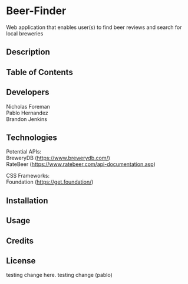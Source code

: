 # Beer-Finder

Web application that enables user(s) to find beer reviews and search for local breweries

## Description

## Table of Contents

## Developers

Nicholas Foreman\
 Pablo Hernandez\
 Brandon Jenkins

## Technologies

Potential APIs:\
 BreweryDB (https://www.brewerydb.com/) \
 RateBeer (https://www.ratebeer.com/api-documentation.asp)

CSS Frameworks:\
 Foundation (https://get.foundation/)

## Installation

## Usage

## Credits

## License

testing change here.
testing change (pablo)

